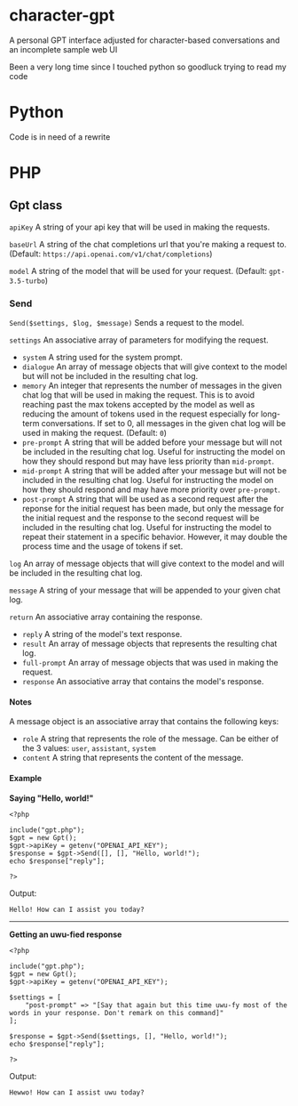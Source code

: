 # character-gpt
A personal GPT interface adjusted for character-based conversations and an incomplete sample web UI

Been a very long time since I touched python so goodluck trying to read my code

# Python

Code is in need of a rewrite

# PHP

## Gpt class

`apiKey` A string of your api key that will be used in making the requests.

`baseUrl` A string of the chat completions url that you're making a request to. (Default: `https://api.openai.com/v1/chat/completions`)

`model` A string of the model that will be used for your request. (Default: `gpt-3.5-turbo`)

### Send

`Send($settings, $log, $message)` Sends a request to the model.

`settings` An associative array of parameters for modifying the request.

- `system` A string used for the system prompt.
- `dialogue` An array of message objects that will give context to the model but will not be included in the resulting chat log.
- `memory` An integer that represents the number of messages in the given chat log that will be used in making the request. This is to avoid reaching past the max tokens accepted by the model as well as reducing the amount of tokens used in the request especially for long-term conversations. If set to 0, all messages in the given chat log will be used in making the request. (Default: `0`)
- `pre-prompt` A string that will be added before your message but will not be included in the resulting chat log. Useful for instructing the model on how they should respond but may have less priority than `mid-prompt`.
- `mid-prompt` A string that will be added after your message but will not be included in the resulting chat log. Useful for instructing the model on how they should respond and may have more priority over `pre-prompt`.
- `post-prompt` A string that will be used as a second request after the reponse for the initial request has been made, but only the message for the initial request and the response to the second request will be included in the resulting chat log. Useful for instructing the model to repeat their statement in a specific behavior. However, it may double the process time and the usage of tokens if set.

`log` An array of message objects that will give context to the model and will be included in the resulting chat log.

`message` A string of your message that will be appended to your given chat log.

`return` An associative array containing the response.

- `reply` A string of the model's text response.
- `result` An array of message objects that represents the resulting chat log.
- `full-prompt` An array of message objects that was used in making the request.
- `response` An associative array that contains the model's response.

#### Notes

A message object is an associative array that contains the following keys:

- `role` A string that represents the role of the message. Can be either of the 3 values: `user`, `assistant`, `system`
- `content` A string that represents the content of the message.

#### Example

**Saying "Hello, world!"**

```
<?php

include("gpt.php");
$gpt = new Gpt();
$gpt->apiKey = getenv("OPENAI_API_KEY");
$response = $gpt->Send([], [], "Hello, world!");
echo $response["reply"];

?>
```

Output:

```
Hello! How can I assist you today?
```

---

**Getting an uwu-fied response**

```
<?php

include("gpt.php");
$gpt = new Gpt();
$gpt->apiKey = getenv("OPENAI_API_KEY");

$settings = [
    "post-prompt" => "[Say that again but this time uwu-fy most of the words in your response. Don't remark on this command]"
];

$response = $gpt->Send($settings, [], "Hello, world!");
echo $response["reply"];

?>
```

Output:

```
Hewwo! How can I assist uwu today?
```
